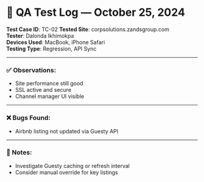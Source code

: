 # 🧪 QA Test Log — October 25, 2024

**Test Case ID**: TC-02 
**Tested Site**: corpsolutions.zandsgroup.com  
**Tester**: Dalonda Ikhimokpa  
**Devices Used**: MacBook, iPhone Safari  
**Testing Type**: Regression, API Sync

---

### ✅ Observations:
- Site performance still good  
- SSL active and secure  
- Channel manager UI visible

---

### ❌ Bugs Found:
- Airbnb listing not updated via Guesty API

---

### 📝 Notes:
- Investigate Guesty caching or refresh interval  
- Consider manual override for key listings